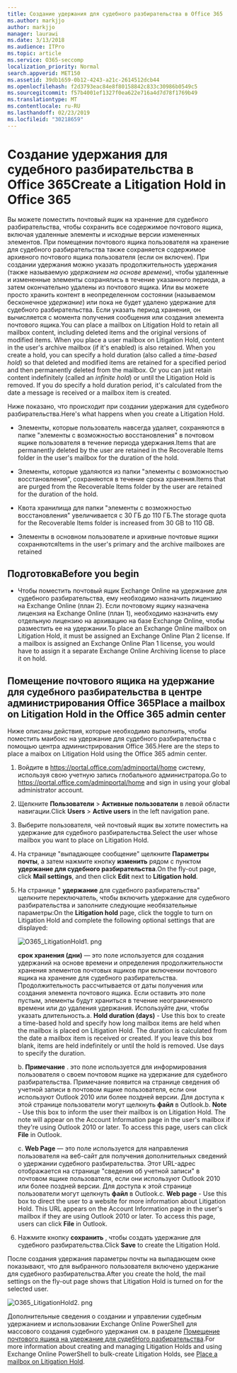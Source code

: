 ```yaml
---
title: Создание удержания для судебного разбирательства в Office 365
ms.author: markjjo
author: markjjo
manager: laurawi
ms.date: 3/13/2018
ms.audience: ITPro
ms.topic: article
ms.service: O365-seccomp
localization_priority: Normal
search.appverid: MET150
ms.assetid: 39db1659-0b12-4243-a21c-2614512dcb44
ms.openlocfilehash: f2d3793eac84e8f80158842c833c30986b0549c5
ms.sourcegitcommit: f57b4001ef1327f0ea622e716a4d7d78f1769b49
ms.translationtype: MT
ms.contentlocale: ru-RU
ms.lasthandoff: 02/23/2019
ms.locfileid: "30218659"
---
```

# <a name="create-a-litigation-hold-in-office-365"></a><span data-ttu-id="79a65-102">Создание удержания для судебного разбирательства в Office 365</span><span class="sxs-lookup"><span data-stu-id="79a65-102">Create a Litigation Hold in Office 365</span></span>

<span data-ttu-id="79a65-p101">Вы можете поместить почтовый ящик на хранение для судебного разбирательства, чтобы сохранить все содержимое почтового ящика, включая удаленные элементы и исходные версии измененных элементов. При помещении почтового ящика пользователя на хранение для судебного разбирательства также сохраняется содержимое архивного почтового ящика пользователя (если он включен). При создании удержания можно указать продолжительность удержания (также называемую *удержанием на основе времени*), чтобы удаленные и измененные элементы сохранялись в течение указанного периода, а затем окончательно удалены из почтового ящика. Или вы можете просто хранить контент в неопределенном состоянии (называемом бесконечное *удержание*) или пока не будет удалено удержание для судебного разбирательства. Если указать период хранения, он вычисляется с момента получения сообщения или создания элемента почтового ящика.</span><span class="sxs-lookup"><span data-stu-id="79a65-p101">You can place a mailbox on Litigation Hold to retain all mailbox content, including deleted items and the original versions of modified items. When you place a user mailbox on Litigation Hold, content in the user's archive mailbox (if it's enabled) is also retained. When you create a hold, you can specify a hold duration (also called a *time-based hold*) so that deleted and modified items are retained for a specified period and then permanently deleted from the mailbox. Or you can just retain content indefinitely (called an *infinite hold*) or until the Litigation Hold is removed. If you do specify a hold duration period, it's calculated from the date a message is received or a mailbox item is created.</span></span> 
  
<span data-ttu-id="79a65-108">Ниже показано, что происходит при создании удержания для судебного разбирательства.</span><span class="sxs-lookup"><span data-stu-id="79a65-108">Here's what happens when you create a Litigation Hold.</span></span>
  
- <span data-ttu-id="79a65-109">Элементы, которые пользователь навсегда удаляет, сохраняются в папке "элементы с возможностью восстановления" в почтовом ящике пользователя в течение периода удержания.</span><span class="sxs-lookup"><span data-stu-id="79a65-109">Items that are permanently deleted by the user are retained in the Recoverable Items folder in the user's mailbox for the duration of the hold.</span></span>
    
- <span data-ttu-id="79a65-110">Элементы, которые удаляются из папки "элементы с возможностью восстановления", сохраняются в течение срока хранения.</span><span class="sxs-lookup"><span data-stu-id="79a65-110">Items that are purged from the Recoverable Items folder by the user are retained for the duration of the hold.</span></span>
    
- <span data-ttu-id="79a65-111">Квота хранилища для папки "элементы с возможностью восстановления" увеличивается с 30 ГБ до 110 ГБ.</span><span class="sxs-lookup"><span data-stu-id="79a65-111">The storage quota for the Recoverable Items folder is increased from 30 GB to 110 GB.</span></span>
    
- <span data-ttu-id="79a65-112">Элементы в основном пользователе и архивные почтовые ящики сохраняются</span><span class="sxs-lookup"><span data-stu-id="79a65-112">Items in the user's primary and the archive mailboxes are retained</span></span>
    
## <a name="before-you-begin"></a><span data-ttu-id="79a65-113">Подготовка</span><span class="sxs-lookup"><span data-stu-id="79a65-113">Before you begin</span></span>

- <span data-ttu-id="79a65-p102">Чтобы поместить почтовый ящик Exchange Online на удержание для судебного разбирательства, ему необходимо назначить лицензию на Exchange Online (план 2). Если почтовому ящику назначена лицензия на Exchange Online (план 1), необходимо назначить ему отдельную лицензию на архивацию на базе Exchange Online, чтобы разместить ее на удержании.</span><span class="sxs-lookup"><span data-stu-id="79a65-p102">To place an Exchange Online mailbox on Litigation Hold, it must be assigned an Exchange Online Plan 2 license. If a mailbox is assigned an Exchange Online Plan 1 license, you would have to assign it a separate Exchange Online Archiving license to place it on hold.</span></span>
    

## <a name="place-a-mailbox-on-litigation-hold-in-the-office-365-admin-center"></a><span data-ttu-id="79a65-116">Помещение почтового ящика на удержание для судебного разбирательства в центре администрирования Office 365</span><span class="sxs-lookup"><span data-stu-id="79a65-116">Place a mailbox on Litigation Hold in the Office 365 admin center</span></span>

<span data-ttu-id="79a65-117">Ниже описаны действия, которые необходимо выполнить, чтобы поместить маибокс на удержание для судебного разбирательства с помощью центра администрирования Office 365.</span><span class="sxs-lookup"><span data-stu-id="79a65-117">Here are the steps to place a maibox on Litigation Hold using the Office 365 admin center.</span></span>

1. <span data-ttu-id="79a65-118">Войдите в https://portal.office.com/adminportal/home систему, используя свою учетную запись глобального администратора.</span><span class="sxs-lookup"><span data-stu-id="79a65-118">Go to https://portal.office.com/adminportal/home and sign in using your global administrator account.</span></span>
2. <span data-ttu-id="79a65-119">Щелкните **Пользователи** > **Активные пользователи** в левой области навигации.</span><span class="sxs-lookup"><span data-stu-id="79a65-119">Click **Users** > **Active users** in the left navigation pane.</span></span>
3. <span data-ttu-id="79a65-120">Выберите пользователя, чей почтовый ящик вы хотите поместить на удержание для судебного разбирательства.</span><span class="sxs-lookup"><span data-stu-id="79a65-120">Select the user whose mailbox you want to place on Litigation Hold.</span></span>
4. <span data-ttu-id="79a65-121">На странице "выпадающее сообщение" щелкните **Параметры почты**, а затем нажмите кнопку **изменить** рядом с пунктом **удержание для судебного разбирательства**.</span><span class="sxs-lookup"><span data-stu-id="79a65-121">On the fly-out page, click **Mail settings**, and then click **Edit** next to **Litigation hold**.</span></span>
5. <span data-ttu-id="79a65-122">На странице " **удержание** для судебного разбирательства" щелкните переключатель, чтобы включить удержание для судебного разбирательства и заполните следующие необязательные параметры:</span><span class="sxs-lookup"><span data-stu-id="79a65-122">On the **Litigation hold** page, click the toggle to turn on Litigation Hold and complete the following optional settings that are displayed:</span></span>
 
    ![O365_LitigationHold1. png](media/O365-LitigationHold1.png)

    <span data-ttu-id="79a65-p103">**срок хранения (дни)** — это поле используется для создания удержаний на основе времени и определения продолжительности хранения элементов почтовых ящиков при включении почтового ящика на хранение для судебного разбирательства. Продолжительность рассчитывается от даты получения или создания элемента почтового ящика. Если оставить это поле пустым, элементы будут храниться в течение неограниченного времени или до удаления удержания. Используйте дни, чтобы указать длительность.</span><span class="sxs-lookup"><span data-stu-id="79a65-p103">a. **Hold duration (days)** - Use this box to create a time-based hold and specify how long mailbox items are held when the mailbox is placed on Litigation Hold. The duration is calculated from the date a mailbox item is received or created. If you leave this box blank, items are held indefinitely or until the hold is removed. Use days to specify the duration.</span></span>
    
    <span data-ttu-id="79a65-p104">b. **Примечание** . это поле используется для информирования пользователя о своем почтовом ящике на удержание для судебного разбирательства. Примечание появится на странице сведения об учетной записи в почтовом ящике пользователя, если они используют Outlook 2010 или более поздней версии. Для доступа к этой странице пользователи могут щелкнуть **файл** в Outlook.</span><span class="sxs-lookup"><span data-stu-id="79a65-p104">b. **Note** - Use this box to inform the user their mailbox is on Litigation Hold. The note will appear on the Account Information page in the user's mailbox if they're using Outlook 2010 or later. To access this page, users can click **File** in Outlook.</span></span>
     
    <span data-ttu-id="79a65-p105">c. **Web Page** — это поле используется для направления пользователя на веб-сайт для получения дополнительных сведений о удержании судебного разбирательства. Этот URL-адрес отображается на странице "сведения об учетной записи" в почтовом ящике пользователя, если они используют Outlook 2010 или более поздней версии. Для доступа к этой странице пользователи могут щелкнуть **файл** в Outlook.</span><span class="sxs-lookup"><span data-stu-id="79a65-p105">c. **Web page** - Use this box to direct the user to a website for more information about Litigation Hold. This URL appears on the Account Information page in the user's mailbox if they are using Outlook 2010 or later. To access this page, users can click **File** in Outlook.</span></span>
 
6. <span data-ttu-id="79a65-137">Нажмите кнопку **сохранить** , чтобы создать удержание для судебного разбирательства.</span><span class="sxs-lookup"><span data-stu-id="79a65-137">Click **Save** to create the Litigation Hold.</span></span>

<span data-ttu-id="79a65-138">После создания удержания параметры почты на выпадающем окне показывают, что для выбранного пользователя включено удержание для судебного разбирательства.</span><span class="sxs-lookup"><span data-stu-id="79a65-138">After you create the hold, the mail settings on the fly-out page shows that Litigation Hold is turned on for the selected user.</span></span>

![O365_LitigationHold2. png](media/O365-LitigationHold2.png)

<span data-ttu-id="79a65-140">Дополнительные сведения о создании и управлении судебным удержанием и использовании Exchange Online PowerShell для массового создания судебного удержания см. в разделе [Помещение почтового ящика на удержание для судебНого разбирательства](https://docs.microsoft.com/office365/SecurityCompliance/place-a-mailbox-on-litigation-hold).</span><span class="sxs-lookup"><span data-stu-id="79a65-140">For more information about creating and managing Litigation Holds and using Exchange Online PowerShell to bulk-create Litigation Holds, see [Place a mailbox on Litigation Hold](https://docs.microsoft.com/office365/SecurityCompliance/place-a-mailbox-on-litigation-hold).</span></span>
